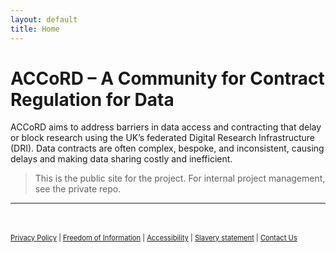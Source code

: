 ```yaml
---
layout: default
title: Home
---
```


# ACCoRD – A Community for Contract Regulation for Data

ACCoRD aims to address barriers in data access and contracting that delay or block research using the UK’s federated Digital Research Infrastructure (DRI). Data contracts are often complex, bespoke, and inconsistent, causing delays and making data sharing costly and inefficient.

> This is the public site for the project. For internal project management, see the private repo.

---

<footer style="margin-top:3rem; font-size:0.7rem;">
  <a href="./privacy.html">Privacy Policy</a> |
  <a href="https://www.ucl.ac.uk/foi">Freedom of Information</a> |
  <a href="https://www.ucl.ac.uk/accessibility">Accessibility</a> |
  <a href="https://www.ucl.ac.uk/commercial-procurement/modern-day-slavery-statement">Slavery statement</a> |
  <a href="./contact.html"> Contact Us</a>
</footer>
